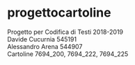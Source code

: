 # progettocartoline
Progetto per Codifica di Testi 2018-2019  
Davide Cucurnia 545191  
Alessandro Arena 544907  
Cartoline 7694_200, 7694_222, 7694_225
